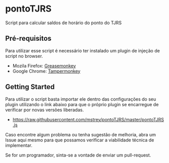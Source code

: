 # pontoTJRS
Script para calcular saldos de horário do ponto do TJRS


## Pré-requisitos

Para utilizar esse script é necessário ter instalado um plugin de injeção de script no browser. 
- Mozila Firefox: [Greasemonkey](https://addons.mozilla.org/firefox/addon/greasemonkey/)
- Google Chrome: [Tampermonkey](https://chrome.google.com/webstore/detail/tampermonkey/dhdgffkkebhmkfjojejmpbldmpobfkfo)

## Getting Started

Para utilizar o script basta importar ele dentro das configurações do seu plugin utilizando o link abaixo para que o próprio plugin se encarregue de verificar por novas versões liberadas.
- https://raw.githubusercontent.com/mstrey/pontoTJRS/master/pontoTJRS.js

Caso encontre algum problema ou tenha sugestão de melhoria, abra um Issue aqui mesmo para que possamos verificar a viabilidade técnica de implementar.

Se for um programador, sinta-se a vontade de enviar um pull-request.


